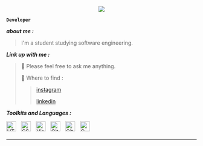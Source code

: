 <p align="center">
  <img src="https://github.com/salimizel/salimizel/blob/master/ezgif.com-video-to-gif.gif">
</p>

**`Developer`**

<strong><em>about me :</em></strong>
> I'm a student studying software engineering.
>
<strong><em>Link up with me :</em></strong>
> :speech_balloon: Please feel free to ask me anything.
> 
> :milky_way: Where to find : 
>> [instagram](https://www.instagram.com/izel.salim/) 
>> 
>> [linkedin](https://www.linkedin.com/in/salim-izelmad-383797268/)



<strong><em>Toolkits and Languages :</em></strong>

<img align="left" alt="HTML5" width="26px" src="https://cdn.jsdelivr.net/gh/devicons/devicon/icons/html5/html5-original.svg" style="padding-right:10px;" />
<img align="left" alt="CSS3" width="26px" src="https://cdn.jsdelivr.net/gh/devicons/devicon/icons/css3/css3-original.svg" style="padding-right:10px;" />
<img align="left" alt="Visual Studio Code" width="26px" src="https://cdn.jsdelivr.net/gh/devicons/devicon/icons/vscode/vscode-original.svg" style="padding-right:10px;" />
<img align="left" alt="GitHub" width="26px" src="https://user-images.githubusercontent.com/3369400/139447912-e0f43f33-6d9f-45f8-be46-2df5bbc91289.png" style="padding-right:10px;" />
<img align="left" alt="Git" width="26px" src="https://cdn.jsdelivr.net/gh/devicons/devicon/icons/git/git-original.svg" style="padding-right:10px;" />
<img  align="left" alt="C" width="26px" src="https://cdn.jsdelivr.net/gh/devicons/devicon/icons/c/c-line.svg" style="padding-right:10px;" />

<br />
<br />

---
